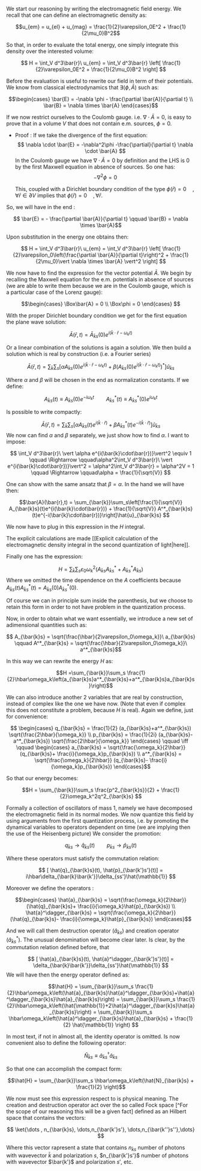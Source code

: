 We start our reasoning by writing the electromagnetic field energy. We recall that one can define an electromagnetic density as:

$$u_{em} = u_{el} + u_{mag} = \frac{1}{2}\varepsilon_0E^2 + \frac{1}{2\mu_0}B^2$$

So that, in order to evaluate the total energy, one simply integrate this density over the interested volume:

$$ H = \int_V d^3\bar{r}\ u_{em} = \int_V d^3\bar{r} \left[ \frac{1}{2}\varepsilon_0E^2 + \frac{1}{2\mu_0}B^2 \right] $$

Before the evaluation is useful to rewrite our field in term of their potentials. We know from classical electrodynamics that $\exists (\phi, \bar{A})$ such as:

$$\begin{cases} \bar{E} = -\nabla \phi - \frac{\partial \bar{A}}{\partial t} \\
\bar{B} = \nabla \times \bar{A} \end{cases}$$

If we now restrict ourselves to the Coulomb gauge. i.e. $\nabla \cdot \bar{A} = 0$, is easy to prove that in a volume $V$ that does not contain e.m. sources, $\phi =0$. 

- Proof : If we take the divergence of the first equation:
  $$ \nabla \cdot \bar{E} = -\nabla^2\phi -\frac{\partial}{\partial t} \nabla \cdot \bar{A} $$
  In the Coulomb gauge we have $\nabla \cdot \bar{A} = 0$ by definition and the LHS is 0 by the first Maxwell equation in absence of sources. So one has:
  $$-\nabla^2\phi = 0$$
  
  This, coupled with a Dirichlet boundary condition of the type $\phi(\bar{r}) = 0 \quad, \forall \bar{r} \in \partial V$ implies that $\phi(\bar{r}) = 0 \quad, \forall \bar{r}$. 

So, we will have in the end :

$$ \bar{E} = - \frac{\partial \bar{A}}{\partial t} \qquad
\bar{B} = \nabla \times \bar{A}$$

Upon substitution in the energy one obtains then:

$$ H = \int_V d^3\bar{r}\ u_{em} = \int_V d^3\bar{r} \left[ \frac{1}{2}\varepsilon_0\left(\frac{\partial \bar{A}}{\partial t}\right)^2 + \frac{1}{2\mu_0}\vert \nabla \times \bar{A} \vert^2 \right] $$

We now have to find the expression for the vector potential $\bar{A}$. We begin by recalling the Maxwell equation for the e.m. potentials in absence of sources (we are able to write them because we are in the Coulomb gauge, which is a particular case of the Lorenz gauge):

$$\begin{cases} \Box\bar{A} = 0 \\
\Box\phi = 0
\end{cases}
$$

With the proper Dirichlet boundary condition we get for the first equation the plane wave solution:

$$ \bar{A}(\bar{r},t) = \bar{A}_{\bar{k}s}(0)e^{i(\bar{k}\cdot\bar{r}-\omega_k t)} $$

Or a linear combination of the solutions is again a solution. We then build a solution which is real by construction (i.e. a Fourier series)

$$\bar{A}(\bar{r},t) = \sum_{\bar{k}}\sum_s\left[\alpha A_{\bar{k}s}(0)e^{i(\bar{k}\cdot\bar{r}-\omega_k t)} + \beta \left(A_{\bar{k}s}(0)e^{i(\bar{k}\cdot\bar{r}-\omega_k t)}\right)^* \right]\hat{u}_{\bar{k}s} $$

Where $\alpha$ and $\beta$ will be chosen in the end as normalization constants. If we define:

$$  A_{\bar{k}s}(t) \equiv A_{\bar{k}s}(0)e^{-i\omega_k t} \qquad A^*_{\bar{k}s}(t) \equiv A^*_{\bar{k}s}(0)e^{i\omega_k t} $$

Is possible to write compactly:

$$\bar{A}(\bar{r},t) = \sum_{\bar{k}}\sum_s\left[\alpha A_{\bar{k}s}(t)e^{i(\bar{k}\cdot\bar{r})} + \beta A^*_{\bar{k}s}(t)e^{-i(\bar{k}\cdot\bar{r})}\right]\hat{u}_{\bar{k}s} $$
We now can find $\alpha$ and $\beta$ separately, we just show how to find $\alpha$. I want to impose:

$$ \int_V d^3\bar{r}\ \vert \alpha e^{i(\bar{k}\cdot\bar{r})}\vert^2 \equiv 1 \qquad \Rightarrow \qquad\alpha^2\int_V d^3\bar{r}\ \vert e^{i(\bar{k}\cdot\bar{r})}\vert^2 = \alpha^2\int_V d^3\bar{r} = \alpha^2V = 1 \qquad \Rightarrow \qquad\alpha = \frac{1}{\sqrt{V}} $$

One can show with the same ansatz that $\beta = \alpha$.
In the hand we will have then:

$$\bar{A}(\bar{r},t) = \sum_{\bar{k}}\sum_s\left[\frac{1}{\sqrt{V}} A_{\bar{k}s}(t)e^{i(\bar{k}\cdot\bar{r})} + \frac{1}{\sqrt{V}} A^*_{\bar{k}s}(t)e^{-i(\bar{k}\cdot\bar{r})}\right]\hat{u}_{\bar{k}s} $$

We now have to plug in this expression in the $H$ integral.

The explicit calculations are made [[Explicit calculation of the electromagnetic density integral in the second quantization of light|here]].

Finally one has the expression:

$$H = \sum_{\bar{k}}\sum_s \varepsilon_0\omega^2_k\left(A_{\bar{k}s}A^*_{\bar{k}s}+A^*_{\bar{k}s}A_{\bar{k}s}\right)$$
Where we omitted the time dependence on the $A$ coefficients because $A_{\bar{k}s}(t)A^*_{\bar{k}s}(t) = A_{\bar{k}s}(0)A^*_{\bar{k}s}(0)$.

Of course we can in principle sum inside the parenthesis, but we choose to retain this form in order to not have problem in the quantization process.

Now, in order to obtain what we want essentially, we introduce a new set of adimensional quantities such as:

$$ A_{\bar{k}s} = \sqrt{\frac{\hbar}{2\varepsilon_0\omega_k}}\  a_{\bar{k}s} \qquad A^*_{\bar{k}s} = \sqrt{\frac{\hbar}{2\varepsilon_0\omega_k}}\  a^*_{\bar{k}s}$$

In this way we can rewrite the energy $H$ as:

$$H =\sum_{\bar{k}}\sum_s \frac{1}{2}\hbar\omega_k\left(a_{\bar{k}s}a^*_{\bar{k}s}+a^*_{\bar{k}s}a_{\bar{k}s}\right)$$


We can also introduce another 2 variables that are real by construction, instead of complex like the one we have now. (Note that even if complex this does not constitute a problem, because $H$ is real).
Again we define, just for convenience:

$$ \begin{cases} 
q_{\bar{k}s} = \frac{1}{2} (a_{\bar{k}s}+a^*_{\bar{k}s}) \sqrt{\frac{2\hbar}{\omega_k}} \\ p_{\bar{k}s} = \frac{1}{2i} (a_{\bar{k}s}-a^*_{\bar{k}s}) \sqrt{\frac{2\hbar}{\omega_k}} \end{cases} \qquad \iff \qquad 
\begin{cases} 
a_{\bar{k}s} = \sqrt{\frac{\omega_k}{2\hbar}} (q_{\bar{k}s}+ \frac{i}{\omega_k}p_{\bar{k}s}) \\
a^*_{\bar{k}s} = \sqrt{\frac{\omega_k}{2\hbar}} (q_{\bar{k}s}- \frac{i}{\omega_k}p_{\bar{k}s}) 
\end{cases}$$

So that our energy becomes:

$$H = \sum_{\bar{k}}\sum_s \frac{p^2_{\bar{k}s}}{2} + \frac{1}{2}\omega_k^2q^2_{\bar{k}s}  $$

Formally a collection of oscillators of mass 1, namely we have decomposed the electromagnetic field in its normal modes.
We now quantize this field by using arguments from the first quantization process, i.e. by promoting the dynamical variables to operators dependent on time (we are implying then the use of the Heisenberg picture)
We consider the promotion:

$$ q_{\bar{k}s} \to \hat{q}_{\bar{k}s}(t) \qquad p_{\bar{k}s} \to \hat{p}_{\bar{k}s}(t)  $$

Where these operators must satisfy the commutation relation:

$$ [ \hat{q}_{\bar{k}s}(t), \hat{p}_{\bar{k'}s'}(t)] = i\hbar\delta_{\bar{k}\bar{k'}}\delta_{ss'}\hat{\mathbb{1}} $$

Moreover we define the operators :

$$\begin{cases} 
\hat{a}_{\bar{k}s} = \sqrt{\frac{\omega_k}{2\hbar}} (\hat{q}_{\bar{k}s}+ \frac{i}{\omega_k}\hat{p}_{\bar{k}s}) \\
\hat{a}^\dagger_{\bar{k}s} = \sqrt{\frac{\omega_k}{2\hbar}} (\hat{q}_{\bar{k}s}- \frac{i}{\omega_k}\hat{p}_{\bar{k}s}) 
\end{cases}$$

And we will call them destruction operator ($\hat{a}_{\bar{k}s}$) and creation operator ($\hat{a}^*_{\bar{k}s}$). The unusual denomination will become clear later. Is clear, by the commutation relation defined before, that

$$ [ \hat{a}_{\bar{k}s}(t), \hat{a}^\dagger_{\bar{k'}s'}(t)] = \delta_{\bar{k}\bar{k'}}\delta_{ss'}\hat{\mathbb{1}} $$
We will have then the energy operator defined as:

$$\hat{H} = \sum_{\bar{k}}\sum_s \frac{1}{2}\hbar\omega_k\left(\hat{a}_{\bar{k}s}\hat{a}^\dagger_{\bar{k}s}+\hat{a}^\dagger_{\bar{k}s}\hat{a}_{\bar{k}s}\right) =  \sum_{\bar{k}}\sum_s \frac{1}{2}\hbar\omega_k\left(\hat{\mathbb{1}}+2\hat{a}^\dagger_{\bar{k}s}\hat{a}_{\bar{k}s}\right) = \sum_{\bar{k}}\sum_s \hbar\omega_k\left(\hat{a}^\dagger_{\bar{k}s}\hat{a}_{\bar{k}s} + \frac{1}{2} \hat{\mathbb{1}} \right) $$

In most text, if not in almost all, the identity operator is omitted. Is now convenient also to define the following operator:

$$ \hat{N}_{\bar{k}s}  \equiv \hat{a}^\dagger_{\bar{k}s}\hat{a}_{\bar{k}s}$$

So that one can accomplish the compact form:

$$\hat{H} = \sum_{\bar{k}}\sum_s \hbar\omega_k\left(\hat{N}_{\bar{k}s} + \frac{1}{2} \right)$$

We now must see this expression respect to is physical meaning. 
The creation and destruction operator act over the so called Fock space [^For the scope of our reasoning this will be a given fact] defined as an Hilbert space that contains the vectors:

$$ \ket{\dots , n_{\bar{k}s}, \dots,n_{\bar{k'}s'}, \dots,n_{\bar{k''}s''},\dots} $$

Where this vector rapresent a state that contains $n_{\bar{k}s}$ number of photons with wavevector $\bar{k}$ and polarization $s$, $n_{\bar{k'}s'}$ number of photons with wavevector $\bar{k'}$ and polarization $s'$, etc. 

